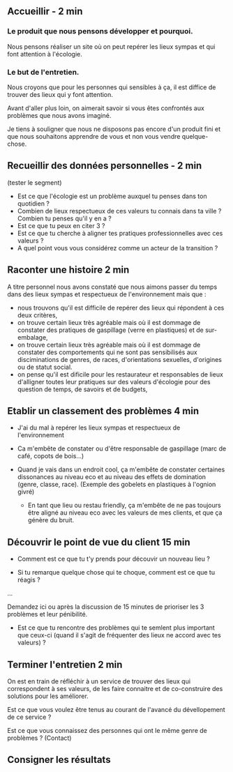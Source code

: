 ## Accueillir - 2 min

### Le produit que nous pensons développer et pourquoi.

Nous pensons réaliser un site où on peut repérer les lieux sympas et qui font attention à l'écologie. 

### Le but de l'entretien.

Nous croyons que pour les personnes qui sensibles à ça, il est diffice de trouver des lieux qui y font attention.

Avant d'aller plus loin, on aimerait savoir si vous êtes confrontés aux problèmes que nous avons imaginé.

Je tiens à souligner que nous ne disposons pas encore d'un produit fini et que nous souhaitons apprendre de vous et non vous vendre quelque-chose.

## Recueillir des données personnelles - 2 min

(tester le segment)

- Est ce que l'écologie est un problème auxquel tu penses dans ton quotidien ?
- Combien de lieux respectueux de ces valeurs tu connais dans ta ville ? Combien tu penses qu'il y en a ? 
- Est ce que tu peux en citer 3 ? 
- Est ce que tu cherche à aligner tes pratiques professionnelles avec ces valeurs ? 
- A quel point vous vous considérez comme un acteur de la transition ? 

## Raconter une histoire 2 min

A titre personnel nous avons constaté que nous aimons passer du temps dans des lieux sympas et respectueux de l'environnement mais que :

- nous trouvons qu'il est difficile de repérer des lieux qui répondent à ces deux critères,
- on trouve certain lieux très agréable mais où il est dommage de constater des pratiques de gaspillage (verre en plastiques) et de sur-embalage,
- on trouve certain lieux très agréable mais où il est dommage de constater des comportements qui ne sont pas sensibilisés aux disciminations de genres, de races, d'orientations sexuelles, d'origines ou de statut social.   
- on pense qu'il est dificile pour les restaurateur et responsables de lieux d'alligner toutes leur pratiques sur des valeurs d'écologie pour des question de temps, de savoirs et de budgets,

## Etablir un classement des problèmes 4 min

- J'ai du mal à repérer les lieux sympas et respectueux de l'environnement 

- Ca m'embête de constater ou d'être responsable de gaspillage (marc de café, copots de bois...)

- Quand je vais dans un endroit cool, ça m'embête de constater certaines dissonances au niveau eco et au niveau des effets de domination (genre, classe, race). (Exemple des gobelets en plastiques à l'ognion givré)
    - En tant que lieu ou restau friendly, ça m'embête de ne pas toujours être aligné au niveau eco avec les valeurs de mes clients, et que ça génère du bruit.

## Découvrir le point de vue du client 15 min

- Comment est ce que tu t'y prends pour découvir un nouveau lieu  ?

- Si tu remarque quelque chose qui te choque, comment est ce que tu réagis ? 

...

Demandez ici ou après la discussion de 15 minutes de prioriser les 3 problèmes et leur pénibilité.

- Est ce que tu rencontre des problèmes qui te semlent plus important que ceux-ci (quand il s'agit de fréquenter des lieux ne accord avec tes valeurs) ? 

## Terminer l'entretien 2 min 

On est en train de réfléchir à un service de trouver des lieux qui correspondent à ses valeurs, de les faire connaitre et de co-construire des solutions pour les améliorer. 

Est ce que vous voulez être tenus au courant de l'avancé du dévellopement de ce service ?

Est ce que vous connaissez des personnes qui ont le même genre de problèmes ? (Contact)

## Consigner les résultats
